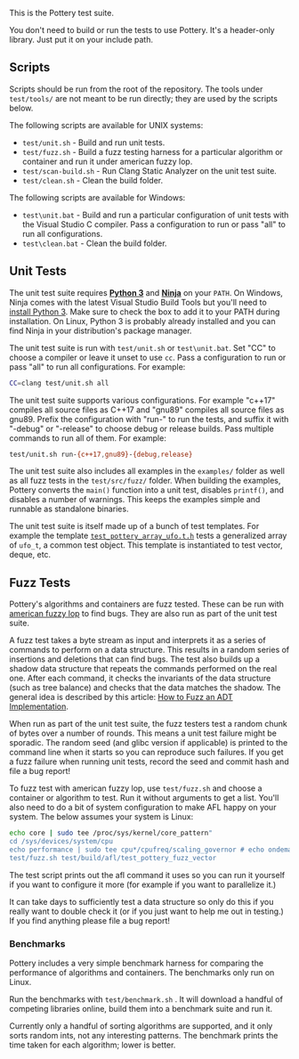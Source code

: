 This is the Pottery test suite.

You don't need to build or run the tests to use Pottery. It's a header-only library. Just put it on your include path.

## Scripts

Scripts should be run from the root of the repository. The tools under `test/tools/` are not meant to be run directly; they are used by the scripts below.

The following scripts are available for UNIX systems:

- `test/unit.sh` - Build and run unit tests.
- `test/fuzz.sh` - Build a fuzz testing harness for a particular algorithm or container and run it under american fuzzy lop.
- `test/scan-build.sh` - Run Clang Static Analyzer on the unit test suite.
- `test/clean.sh` - Clean the build folder.

The following scripts are available for Windows:

- `test\unit.bat` - Build and run a particular configuration of unit tests with the Visual Studio C compiler. Pass a configuration to run or pass "all" to run all configurations.
- `test\clean.bat` - Clean the build folder.

## Unit Tests

The unit test suite requires [**Python 3**](https://www.python.org/) and [**Ninja**](https://ninja-build.org/) on your `PATH`. On Windows, Ninja comes with the latest Visual Studio Build Tools but you'll need to [install Python 3](https://www.python.org/downloads/windows/). Make sure to check the box to add it to your PATH during installation. On Linux, Python 3 is probably already installed and you can find Ninja in your distribution's package manager.

The unit test suite is run with `test/unit.sh` or `test\unit.bat`. Set "CC" to choose a compiler or leave it unset to use `cc`. Pass a configuration to run or pass "all" to run all configurations. For example:

```sh
CC=clang test/unit.sh all
```

The unit test suite supports various configurations. For example "c++17" compiles all source files as C++17 and "gnu89" compiles all source files as gnu89. Prefix the configuration with "run-" to run the tests, and suffix it with "-debug" or "-release" to choose debug or release builds. Pass multiple commands to run all of them. For example:

```sh
test/unit.sh run-{c++17,gnu89}-{debug,release}
```

The unit test suite also includes all examples in the `examples/` folder as well as all fuzz tests in the `test/src/fuzz/` folder. When building the examples, Pottery converts the `main()` function into a unit test, disables `printf()`, and disables a number of warnings. This keeps the examples simple and runnable as standalone binaries.

The unit test suite is itself made up of a bunch of test templates. For example the template [`test_pottery_array_ufo.t.h`](test/src/pottery/unit/test_pottery_array_ufo.t.h) tests a generalized array of `ufo_t`, a common test object. This template is instantiated to test vector, deque, etc.

## Fuzz Tests

Pottery's algorithms and containers are fuzz tested. These can be run with [american fuzzy lop](https://lcamtuf.coredump.cx/afl/) to find bugs. They are also run as part of the unit test suite.

A fuzz test takes a byte stream as input and interprets it as a series of commands to perform on a data structure. This results in a random series of insertions and deletions that can find bugs. The test also builds up a shadow data structure that repeats the commands performed on the real one. After each command, it checks the invariants of the data structure (such as tree balance) and checks that the data matches the shadow. The general idea is described by this article: [How to Fuzz an ADT Implementation](https://blog.regehr.org/archives/896).

When run as part of the unit test suite, the fuzz testers test a random chunk of bytes over a number of rounds. This means a unit test failure might be sporadic. The random seed (and glibc version if applicable) is printed to the command line when it starts so you can reproduce such failures. If you get a fuzz failure when running unit tests, record the seed and commit hash and file a bug report!

To fuzz test with american fuzzy lop, use `test/fuzz.sh` and choose a container or algorithm to test. Run it without arguments to get a list. You'll also need to do a bit of system configuration to make AFL happy on your system. The below assumes your system is Linux:

```sh
echo core | sudo tee /proc/sys/kernel/core_pattern"
cd /sys/devices/system/cpu
echo performance | sudo tee cpu*/cpufreq/scaling_governor # echo ondemand to undo this later
test/fuzz.sh test/build/afl/test_pottery_fuzz_vector
```

The test script prints out the afl command it uses so you can run it yourself if you want to configure it more (for example if you want to parallelize it.)

It can take days to sufficiently test a data structure so only do this if you really want to double check it (or if you just want to help me out in testing.) If you find anything please file a bug report!

### Benchmarks

Pottery includes a very simple benchmark harness for comparing the performance of algorithms and containers. The benchmarks only run on Linux.

Run the benchmarks with `test/benchmark.sh` . It will download a handful of competing libraries online, build them into a benchmark suite and run it.

Currently only a handful of sorting algorithms are supported, and it only sorts random ints, not any interesting patterns. The benchmark prints the time taken for each algorithm; lower is better.
